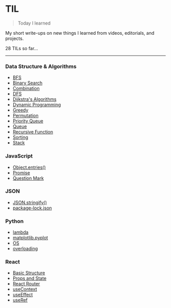 # TIL
>Today I learned

My short write-ups on new things I learned from videos, editorials, and projects.  

28 TILs so far...  

---

### Data Structure & Algorithms
- [BFS](https://github.com/jbcolby0063/til/blob/main/algorithms/bfs.md)
- [Binary Search](https://github.com/jbcolby0063/til/blob/main/algorithms/binary-search.md)
- [Combination](https://github.com/jbcolby0063/til/blob/main/algorithms/combination.md)
- [DFS](https://github.com/jbcolby0063/til/blob/main/algorithms/dfs.md)
- [Dijkstra's Algorithms](https://github.com/jbcolby0063/til/blob/main/algorithms/dijkstra.md)
- [Dynamic Programming](https://github.com/jbcolby0063/til/blob/main/algorithms/dynamic-programming.md)
- [Greedy](https://github.com/jbcolby0063/til/blob/main/algorithms/greedy.md)
- [Permutation](https://github.com/jbcolby0063/til/blob/main/algorithms/permutation.md)
- [Priority Queue](https://github.com/jbcolby0063/til/blob/main/algorithms/priority-queue.md)
- [Queue](https://github.com/jbcolby0063/til/blob/main/algorithms/queue.md)
- [Recursive Function](https://github.com/jbcolby0063/til/blob/main/algorithms/recursive-function.md)
- [Sorting](https://github.com/jbcolby0063/til/blob/main/algorithms/sorting.md)
- [Stack](https://github.com/jbcolby0063/til/blob/main/algorithms/stack.md)

### JavaScript
- [Object.entries()](https://github.com/jbcolby0063/til/blob/main/javascript/object_entries.md)
- [Promise](https://github.com/jbcolby0063/til/blob/main/javascript/promise.md)
- [Question Mark](https://github.com/jbcolby0063/til/blob/main/javascript/question-mark.md)

### JSON
- [JSON.stringify()](https://github.com/jbcolby0063/til/blob/main/json/stringify.md)
- [package-lock.json](https://github.com/jbcolby0063/til/blob/main/json/package-lock.md)

### Python
- [lambda](https://github.com/jbcolby0063/til/blob/main/python/lambda.md)
- [matplotlib.pyplot](https://github.com/jbcolby0063/til/blob/main/python/matplotlib_pyplot.md)
- [OS](https://github.com/jbcolby0063/til/blob/main/python/os.md)
- [overloading](https://github.com/jbcolby0063/til/blob/main/python/overloading.md)

### React
- [Basic Structure](https://github.com/jbcolby0063/til/blob/main/react/basic-structure.md)
- [Props and State](https://github.com/jbcolby0063/til/blob/main/react/props-and-state.md)
- [React Router](https://github.com/jbcolby0063/til/blob/main/react/react-router.md)
- [useContext](https://github.com/jbcolby0063/til/blob/main/react/useContext.md)
- [useEffect](https://github.com/jbcolby0063/til/blob/main/react/useEffect.md)
- [useRef](https://github.com/jbcolby0063/til/blob/main/react/useRef.md)

